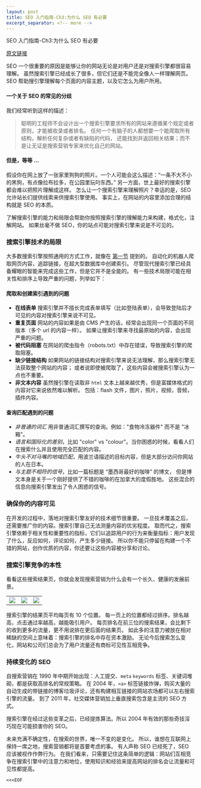 ```yaml
---
layout: post
title: SEO 入门指南-Ch3:为什么 SEO 有必要
excerpt_separator: <!-- more -->
---
```


SEO 入门指南-Ch3:为什么 SEO 有必要

[原文链接](https://moz.com/beginners-guide-to-seo/why-search-engine-marketing-is-necessary)

SEO 一个很重要的原因是能够让你的网站无论是对用户还是对搜索引擎都很容易理解。
虽然搜索引擎已经成长了很多，但它们还是不能完全像人一样理解网页。
SEO 帮助搜引擎理解每个页面的内容主题，以及它怎么为用户所用。
<!-- more -->

#### 一个关于 SEO 的常见的分歧

我们经常听到这样的描述：

> 聪明的工程师不会设计出一个搜索引擎要求所有的网站来遵循某个规定或者原则，才能被收录或者排名。
> 任何一个有脑子的人都想要一个能爬取所有结构，解析任何复杂或者有缺陷的代码，
> 还能找到并返回相关结果；而不是让无证是搜索营销专家来优化自己的网站。

#### 但是，等等 ...

假设你在网上放了一张家里狗狗的照片。一个人可能会这么描述：“一条不大不小的黑狗，有点像拉布拉多，在公园里玩叼东西。”
另一方面，世上最好的搜索引擎都会难以把照片理解成这样。
怎么让一个搜索引擎来理解照片？幸运的是，SEO 允许站长们提供线索来供搜索引擎使用。
事实上，在网站的内容里添加合理的结构就是 SEO 的本质。

了解搜索引擎的能力和局限会帮助你按照搜索引擎的理解能力来构建，格式化，注解网站。
如果丝毫不做 SEO，你的站点可能对搜索引擎来说是不可见的。

### 搜索引擎技术的局限

大多数搜索引擎按照通用的方式工作，就像在 [第一节](/2017/12/06/how-search-engines-operate/) 提到的。
自动化的机器人爬取网页内容，追踪链接，在超大型数据库中创建索引。
尽管现代搜索引擎已经具备耀眼的智能来完成这些工作，但是它并不是全能的。
有一些技术局限可能在相关性和排序上导致严重的问题，列举如下：

#### 爬取和创建索引遇到的问题

- **在线表单** 搜索引擎并不擅长完成表单填写（比如登陆表单），会导致登陆后才可见的内容对搜索引擎来说不可见。
- **重复页面** 网站的内容如果是由 CMS 产生的话，经常会出现同一个页面的不同版本（多个 url 的内容一样）。
  如果让搜索引擎来寻找最原始的内容，会出现严重的问题。
- **被代码阻塞** 在网站的爬虫指令（robots.txt）中存在错误，导致搜索引擎的爬取阻塞。
- **缺少链接结构** 如果网站的链接结构对搜索引擎来说无法理解，那么搜索引擎无法获取整个网站的内容；
  或者说即使被爬取了，这些内容会被搜索引擎认为一点也不重要。
- **非文本内容** 虽然搜引擎在读取非 `html` 文本上越来越优秀，但是富媒体格式的内容对它来说依然难以解析。
  包括：flash 文件，图片，照片，视频，音频，插件内容。

#### 查询匹配遇到的问题

- *非普通的词汇* 用非普通词汇撰写的查询。例如："食物冷冻器件" 而不是 "冰箱"。
- *语言和国际化的差别*，比如 "color" vs "colour"。当你困惑的时候，看看人们在搜索什么并且使用完全匹配的内容。
- *牛头不对马嘴的地域匹配*，用波兰语描述的目标内容，但是大部分访问你网站的人在日本。
- *与主题不相符的信号*，比如一篇标题是 “墨西哥最好的咖啡” 的博文，
  但是博文本身是关于一个刚好提供了不错的咖啡的在加拿大的度假胜地。
  这些混合的信息向搜索引擎发出了令人困惑的信号。

### 确保你的内容可见

在开发的过程中，落地对搜索引擎友好的技术细节很重要。
一旦技术覆盖之后，还需要推广你的内容。搜索引擎自己无法测量内容的优劣程度。
取而代之，搜索引擎依赖于相关性和重要性的指标，它们以追踪用户的行为来衡量指标：用户发现了什么，反应如何，评论如何，产生多少链接。
所以你不能只停留在构建一个不错的网站，创作优质的内容，你还要让这些内容被分享和讨论。

### 搜索引擎竞争的本性

看看这些搜索结果页，你就会发现搜索营销为什么会有一个长久、健康的发展前景。

<table>
  <tr>
    <td>
      <a target="_blank" href="https://dc8hdnsmzapvm.cloudfront.net/assets/images/beginners/screen-google-search-results.png?534c1e4">
        <img src="https://dc8hdnsmzapvm.cloudfront.net/assets/images/beginners/enlarge-google.png?17def18">
      </a>
    </td>
    <td>
      <a target="_blank" href="https://dc8hdnsmzapvm.cloudfront.net/assets/images/beginners/screen-yahoo-search-results.png?da1b066">
        <img src="https://dc8hdnsmzapvm.cloudfront.net/assets/images/beginners/enlarge-yahoo.png?04f627f">
      </a>
    </td>
    <td>
      <a target="_blank" href="https://dc8hdnsmzapvm.cloudfront.net/assets/images/beginners/screen-bing-search-results.png?946367d">
        <img src="https://dc8hdnsmzapvm.cloudfront.net/assets/images/beginners/enlarge-bing.png?09dc526">
      </a>
    </td>
  </tr>
</table>

搜索引擎的结果页平均每页有 10 个位置。
每一页上的位置都经过排序。排名越高，点击通过率越高，越能吸引用户。
每页排名在前三位的搜索结果，会比剩下的收到更多的流量，更不用说排在更后面的结果页。
如此多的注意力被放在相对稀缺的空间上意味着：搜索引擎的排名中存在资本激励。
无论今后搜索怎么变化，网站和公司们总会为了用户流量还有商标可见性互相竞争。

### 持续变化的 SEO

自搜索营销在 1990 年中期开始出现：人工提交、`meta` `keywords` 标签、关键词堆砌，都是获取高排名的常规策略。
在 2004 年，`<a>` 标签链接炸弹，购买大量的自动生成的带链接的博客垃圾评论，还有构建相互链接的网站农场都可以左右搜索引擎的流量。
到了 2011 年，社交媒体营销加上垂直搜索包含是主流的 SEO 方式。

搜索引擎在经过这些变革之后，已经提炼算法。所以 2004 年有效的那些奇技淫巧现在可能损害你的 SEO。

未来充满不确定性，在搜索的世界，唯一不变的是变化。
所以，谁想在互联网上保持一席之地，搜索营销都将是首要考虑的事。
有人声称 SEO 已经死了，SEO 应该被视作作弊行为。
在我们看来，只需要记住这条简单的逻辑：网站们互相竞争在搜索引擎中的注意力和地位，使用知识和经验来提高网站的排名会让流量和可见性都提高。

`<<<EOF`